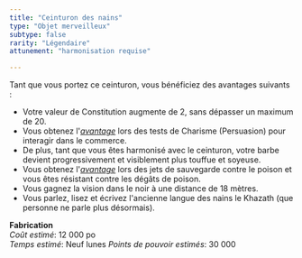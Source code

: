 ```yaml
---
title: "Ceinturon des nains"
type: "Objet merveilleux"
subtype: false
rarity: "Légendaire"
attunement: "harmonisation requise"

---
```

Tant que vous portez ce ceinturon, vous bénéficiez des avantages suivants :
* Votre valeur de Constitution augmente de 2, sans dépasser un maximum de 20.
* Vous obtenez l'[_avantage_](/utiliser-les-caracteristiques/#avantage-et-desavantage) lors des tests de Charisme (Persuasion) pour interagir dans le commerce.
* De plus, tant que vous êtes harmonisé avec le ceinturon, votre barbe devient progressivement et visiblement plus touffue et soyeuse.
* Vous obtenez l'[_avantage_](/utiliser-les-caracteristiques/#avantage-et-desavantage) lors des jets de sauvegarde contre le poison et vous êtes résistant contre les dégâts de poison.
* Vous gagnez la vision dans le noir à une distance de 18 mètres.
* Vous parlez, lisez et écrivez l'ancienne langue des nains le Khazath (que personne ne parle plus désormais).  

**Fabrication**  
*Coût estimé*: 12 000 po  
*Temps estimé*: Neuf lunes
*Points de pouvoir estimés*: 30 000      
